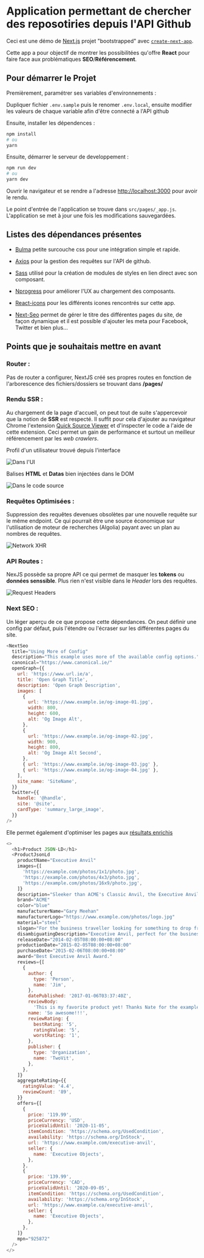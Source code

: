 # Application permettant de chercher des reposotiries depuis l'API Github

Ceci est une démo de [Next.js](https://nextjs.org/) projet "bootstrapped" avec [`create-next-app`](https://github.com/vercel/next.js/tree/canary/packages/create-next-app).

Cette app a pour objectif de montrer les possibilitées qu'offre **React** pour faire face aux problématiques **SEO**/**Référencement**.

## Pour démarrer le Projet

Premièrement, paramétrer ses variables d'environnements :

Dupliquer fichier `.env.sample` puis le renomer `.env.local`, ensuite modifier les valeurs de chaque variable afin d'être connecté a l'API github

Ensuite, installer les dépendences :

```bash
npm install
# ou
yarn
```

Ensuite, démarrer le serveur de developpement :

```bash
npm run dev
# ou
yarn dev
```

Ouvrir le navigateur et se rendre a l'adresse [http://localhost:3000](http://localhost:3000) pour avoir le rendu.

Le point d'entrée de l'application se trouve dans `src/pages/_app.js`. L'application se met à jour une fois les modifications sauvegardées.

## Listes des dépendances présentes

- [Bulma](https://bulma.io/) petite surcouche css pour une intégration simple et rapide.

- [Axios](https://axios-http.com/) pour la gestion des requêtes sur l'API de github.

- [Sass](https://sass-lang.com/) utilisé pour la création de modules de styles en lien direct avec son composant.

- [Nprogress](https://ricostacruz.com/nprogress/) pour améliorer l'UX au chargement des composants.

- [React-icons](https://react-icons.github.io/react-icons/) pour les différents icones rencontrés sur cette app.

- [Next-Seo](https://github.com/garmeeh/next-seo) permet de gérer le titre des différentes pages du site, de façon dynamique et il est possible d'ajouter les meta pour Facebook, Twitter et bien plus...

## Points que je souhaitais mettre en avant

### **Router** :

Pas de router a configurer, NextJS créé ses propres routes en fonction de l'arborescence des fichiers/dossiers se trouvant dans **/pages/**

### **Rendu SSR** :

Au chargement de la page d'accueil, on peut tout de suite s'appercevoir que la notion de **SSR** est respecté. Il suffit pour cela d'ajouter au navigateur Chrome l'extension [Quick Source Viewer](https://chrome.google.com/webstore/detail/quick-source-viewer/cfmcghennfbpmhemnnfjhkdmnbidpanb) et d'inspecter le code a l'aide de cette extension. Ceci permet un gain de performance et surtout un meilleur référencement par les _web crawlers_.

Profil d'un utilisateur trouvé depuis l'interface

![Dans l'UI](/public/img/ssr_ui.png)

Balises **HTML** et **Datas** bien injectées dans le DOM

![Dans le code source](/public/img/ssr_source.png)

### **Requêtes Optimisées** :

Suppression des requêtes devenues obsolètes par une nouvelle requête sur le même endpoint. Ce qui pourrait être une source économique sur l'utilisation de moteur de recherches (Algolia) payant avec un plan au nombres de requêtes.

![Network XHR](/public/img/axios_xhr.png)

### **API Routes** :

NexJS possède sa propre API ce qui permet de masquer les **tokens** ou **données senssible**. Plus rien n'est visible dans le _Header_ lors des requêtes.

![Request Headers](/public/img/headers_req.png)

### **Next SEO** :

Un léger aperçu de ce que propose cette dépendances. On peut définir une config par défaut, puis l'étendre ou l'écraser sur les différentes pages du site.

```javascript
<NextSeo
  title="Using More of Config"
  description="This example uses more of the available config options."
  canonical="https://www.canonical.ie/"
  openGraph={{
    url: 'https://www.url.ie/a',
    title: 'Open Graph Title',
    description: 'Open Graph Description',
    images: [
      {
        url: 'https://www.example.ie/og-image-01.jpg',
        width: 800,
        height: 600,
        alt: 'Og Image Alt',
      },
      {
        url: 'https://www.example.ie/og-image-02.jpg',
        width: 900,
        height: 800,
        alt: 'Og Image Alt Second',
      },
      { url: 'https://www.example.ie/og-image-03.jpg' },
      { url: 'https://www.example.ie/og-image-04.jpg' },
    ],
    site_name: 'SiteName',
  }}
  twitter={{
    handle: '@handle',
    site: '@site',
    cardType: 'summary_large_image',
  }}
/>
```

Elle permet également d'optimiser les pages aux [résultats enrichis](https://search.google.com/test/rich-results?utm_campaign=devsite&utm_medium=jsonld&utm_source=article)

```javascript
<>
  <h1>Product JSON-LD</h1>
  <ProductJsonLd
    productName="Executive Anvil"
    images={[
      'https://example.com/photos/1x1/photo.jpg',
      'https://example.com/photos/4x3/photo.jpg',
      'https://example.com/photos/16x9/photo.jpg',
    ]}
    description="Sleeker than ACME's Classic Anvil, the Executive Anvil is perfect for the business traveler looking for something to drop from a height."
    brand="ACME"
    color="blue"
    manufacturerName="Gary Meehan"
    manufacturerLogo="https://www.example.com/photos/logo.jpg"
    material="steel"
    slogan="For the business traveller looking for something to drop from a height."
    disambiguatingDescription="Executive Anvil, perfect for the business traveller."
    releaseDate="2014-02-05T08:00:00+08:00"
    productionDate="2015-02-05T08:00:00+08:00"
    purchaseDate="2015-02-06T08:00:00+08:00"
    award="Best Executive Anvil Award."
    reviews={[
      {
        author: {
          type: 'Person',
          name: 'Jim',
        },
        datePublished: '2017-01-06T03:37:40Z',
        reviewBody:
          'This is my favorite product yet! Thanks Nate for the example products and reviews.',
        name: 'So awesome!!!',
        reviewRating: {
          bestRating: '5',
          ratingValue: '5',
          worstRating: '1',
        },
        publisher: {
          type: 'Organization',
          name: 'TwoVit',
        },
      },
    ]}
    aggregateRating={{
      ratingValue: '4.4',
      reviewCount: '89',
    }}
    offers={[
      {
        price: '119.99',
        priceCurrency: 'USD',
        priceValidUntil: '2020-11-05',
        itemCondition: 'https://schema.org/UsedCondition',
        availability: 'https://schema.org/InStock',
        url: 'https://www.example.com/executive-anvil',
        seller: {
          name: 'Executive Objects',
        },
      },
      {
        price: '139.99',
        priceCurrency: 'CAD',
        priceValidUntil: '2020-09-05',
        itemCondition: 'https://schema.org/UsedCondition',
        availability: 'https://schema.org/InStock',
        url: 'https://www.example.ca/executive-anvil',
        seller: {
          name: 'Executive Objects',
        },
      },
    ]}
    mpn="925872"
  />
</>
```

